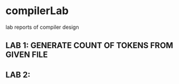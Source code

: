 # compilerLab
lab reports of compiler design

## LAB 1: GENERATE COUNT OF TOKENS FROM GIVEN FILE


## LAB 2: 
